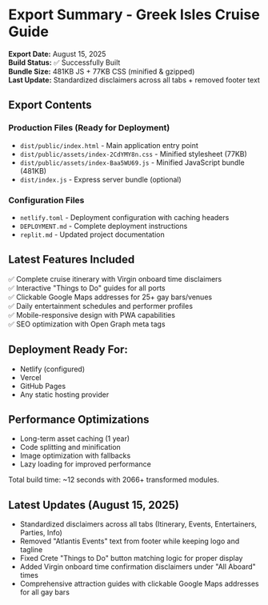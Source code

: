 # Export Summary - Greek Isles Cruise Guide

**Export Date:** August 15, 2025  
**Build Status:** ✅ Successfully Built  
**Bundle Size:** 481KB JS + 77KB CSS (minified & gzipped)  
**Last Update:** Standardized disclaimers across all tabs + removed footer text

## Export Contents

### Production Files (Ready for Deployment)
- `dist/public/index.html` - Main application entry point
- `dist/public/assets/index-2CdYMY8n.css` - Minified stylesheet (77KB)
- `dist/public/assets/index-Baa5WU69.js` - Minified JavaScript bundle (481KB)
- `dist/index.js` - Express server bundle (optional)

### Configuration Files
- `netlify.toml` - Deployment configuration with caching headers
- `DEPLOYMENT.md` - Complete deployment instructions
- `replit.md` - Updated project documentation

## Latest Features Included
✅ Complete cruise itinerary with Virgin onboard time disclaimers  
✅ Interactive "Things to Do" guides for all ports  
✅ Clickable Google Maps addresses for 25+ gay bars/venues  
✅ Daily entertainment schedules and performer profiles  
✅ Mobile-responsive design with PWA capabilities  
✅ SEO optimization with Open Graph meta tags  

## Deployment Ready For:
- Netlify (configured)
- Vercel
- GitHub Pages
- Any static hosting provider

## Performance Optimizations
- Long-term asset caching (1 year)
- Code splitting and minification
- Image optimization with fallbacks
- Lazy loading for improved performance

Total build time: ~12 seconds with 2066+ transformed modules.

## Latest Updates (August 15, 2025)
- Standardized disclaimers across all tabs (Itinerary, Events, Entertainers, Parties, Info)  
- Removed "Atlantis Events" text from footer while keeping logo and tagline
- Fixed Crete "Things to Do" button matching logic for proper display
- Added Virgin onboard time confirmation disclaimers under "All Aboard" times
- Comprehensive attraction guides with clickable Google Maps addresses for all gay bars
